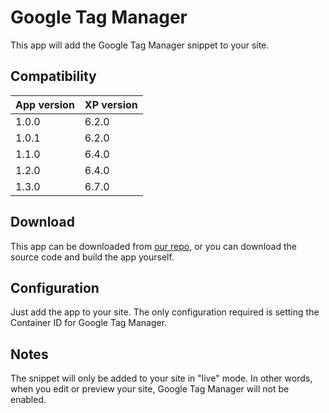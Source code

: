 # Google Tag Manager

This app will add the Google Tag Manager snippet to your site.

## Compatibility

| App version        | XP version |
| ------------- | ------------- |
| 1.0.0 | 6.2.0 |
| 1.0.1 | 6.2.0 |
| 1.1.0 | 6.4.0 |
| 1.2.0 | 6.4.0 |
| 1.3.0 | 6.7.0 |

## Download

This app can be downloaded from [our repo](http://repo.enonic.com/public/com/enonic/app/google.tagmanager/), or you can download the source code and build the app yourself.

## Configuration

Just add the app to your site. The only configuration required is setting the Container ID for Google Tag Manager.

## Notes

The snippet will only be added to your site in "live" mode. In other words, when you edit or preview your site, Google Tag Manager will not be enabled.